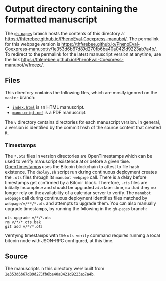 # Output directory containing the formatted manuscript

The [`gh-pages`](https://github.com/thferebee/PhenoEval-Coexpress-manubot/tree/gh-pages) branch hosts the contents of this directory at <https://thferebee.github.io/PhenoEval-Coexpress-manubot/>.
The permalink for this webpage version is <https://thferebee.github.io/PhenoEval-Coexpress-manubot/v/1e353d6b67d89d270fb6ba40a0421d9223ab7a4b/>.
To redirect to the permalink for the latest manuscript version at anytime, use the link <https://thferebee.github.io/PhenoEval-Coexpress-manubot/v/freeze/>.

## Files

This directory contains the following files, which are mostly ignored on the `master` branch:

+ [`index.html`](index.html) is an HTML manuscript.
+ [`manuscript.pdf`](manuscript.pdf) is a PDF manuscript.

The `v` directory contains directories for each manuscript version.
In general, a version is identified by the commit hash of the source content that created it.

### Timestamps

The `*.ots` files in version directories are OpenTimestamps which can be used to verify manuscript existence at or before a given time.
[OpenTimestamps](https://opentimestamps.org/) uses the Bitcoin blockchain to attest to file hash existence.
The `deploy.sh` script run during continuous deployment creates the `.ots` files through its `manubot webpage` call.
There is a delay before timestamps get confirmed by a Bitcoin block.
Therefore, `.ots` files are initially incomplete and should be upgraded at a later time, so that they no longer rely on the availability of a calendar server to verify.
The `manubot webpage` call during continuous deployment identifies files matched by `webpage/v/**/*.ots` and attempts to upgrade them.
You can also manually upgrade timestamps, by running the following in the `gh-pages` branch:

```shell
ots upgrade v/*/*.ots
rm v/*/*.ots.bak
git add v/*/*.ots
```

Verifying timestamps with the `ots verify` command requires running a local bitcoin node with JSON-RPC configured, at this time.

## Source

The manuscripts in this directory were built from
[`1e353d6b67d89d270fb6ba40a0421d9223ab7a4b`](https://github.com/thferebee/PhenoEval-Coexpress-manubot/commit/1e353d6b67d89d270fb6ba40a0421d9223ab7a4b).

